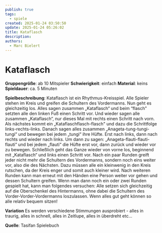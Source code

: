 ```yaml
---
publish: true
tags:
  - spiele
created: 2025-01-24 03:50:50
update: 2025-01-24 05:26:02
title: Kataflasch
description: 
authors:
  - Marc Bielert
---
```


# Kataflasch

**Gruppengröße**: ab 10 Mitspieler
**Schwierigkeit**: einfach
**Material**: keins
**Spieldauer**: ca. 5 Minuten

**Spielbeschreibung**:
Kataflasch ist ein Rhythmus-Kreisspiel. Alle Spieler stehen im Kreis und greifen die Schultern des Vordermanns. Nun geht es gleichzeitig los. Alles sagen zusammen „Kataflasch“ und beim “flasch" setzten alle den linken Fuß einen Schritt vor. Und wieder sagen alle zusammen „Kataflasch“, nur dieses Mal mit rechts einen Schritt nach vorn. Als nächstes kommt ein „Kataflaschflasch-flasch" und dazu die Schrittfolge links-rechts-links. Danach sagen alles zusammen „Anageta-tung-tungi-tungi“ und bewegen bei jedem „tungi“ ihre Hüfte. Erst nach links, dann nach rechts und wieder nach links. Um dann zu sagen: „Anageta-flauti-flauti-flauti“ und bei jedem „flauti“ die Hüfte erst vor, dann zurück und wieder vor zu bewegen. Schließlich geht das Ganze wieder von vorne los, beginnend mit „Kataflasch“ und links einen Schritt vor. Nach ein paar Runden greift jeder nicht mehr die Schultern des Vordermanns, sondern noch eins weiter vor, also die des Nächsten. Dazu müssen alle ein kleinwenig in den Kreis rutschen, da der Kreis enger und somit auch kleiner wird. Nach weiteren Runden kann man erneut mit den Händen eine Person weiter vor gehen und dessen Schultern greifen. Wenn man dann noch ein oder zwei Runden gespielt hat, kann man folgendes versuchen: Alle setzen sich gleichzeitig auf die Oberschenkel des Hintermanns, ohne dabei die Schultern des Vorder-Vorder-Vordermanns loszulassen. Wenn alles gut geht können so alle relativ bequem sitzen!

**Variation** Es werden verschiedene Stimmungen ausprobiert - alles in traurig, alles in schnell, alles in Zeitlupe, alles in überdreht etc...

**Quelle**:
Tasifan Spielebuch